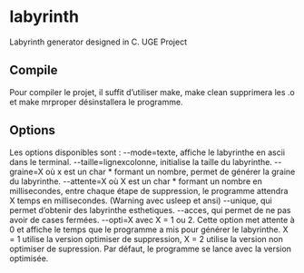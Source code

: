 # labyrinth
Labyrinth generator designed in C. UGE Project

## Compile
Pour compiler le projet, il suffit d’utiliser make, make clean supprimera les .o et make 
mrproper désinstallera le programme.

## Options
Les options disponibles sont :
 --mode=texte, affiche le labyrinthe en ascii dans le terminal.
 --taille=lignexcolonne, initialise la taille du labyrinthe.
 --graine=X où x est un char * formant un nombre, permet de générer la graine du 
labyrinthe.
 --attente=X où X est un char * formant un nombre en millisecondes, entre chaque 
étape de suppression, le programme attendra X temps en millisecondes. (Warning avec 
usleep et ansi)
 --unique, qui permet d’obtenir des labyrinthe esthetiques.
 --acces, qui permet de ne pas avoir de cases fermées.
 --opti=X avec X = 1 ou 2. Cette option met attente à 0 et affiche le temps que le 
programme a mis pour générer le labyrinthe. X = 1 utilise la version optimiser de 
suppression, X = 2 utilise la version non optimiser de supression. Par défaut, le 
programme se lance avec la version optimisée.
